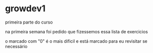 # growdev1
primeira parte do curso

na primeira semana foi pedido que fizessemos essa lista de exercicios

o marcado com "0" é o mais dificil e está marcado para eu revisitar se necessário
